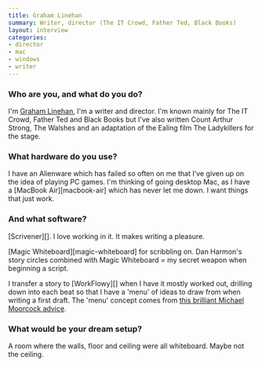 ```yaml
---
title: Graham Linehan
summary: Writer, director (The IT Crowd, Father Ted, Black Books)
layout: interview
categories:
- director
- mac
- windows
- writer
---
```


### Who are you, and what do you do?

I'm [Graham Linehan](https://about.me/glinner "Graham's website."), I'm a writer and director. I'm known mainly for The IT Crowd, Father Ted and Black Books but I've also written Count Arthur Strong, The Walshes and an adaptation of the Ealing film The Ladykillers for the stage. 

### What hardware do you use?

I have an Alienware which has failed so often on me that I've given up on the idea of playing PC games. I'm thinking of going desktop Mac, as I have a [MacBook Air][macbook-air] which has never let me down. I want things that just work.

### And what software?

[Scrivener][]. I love working in it. It makes writing a pleasure. 

[Magic Whiteboard][magic-whiteboard] for scribbling on. Dan Harmon's story circles combined with Magic Whiteboard = my secret weapon when beginning a script.

I transfer a story to [WorkFlowy][] when I have it mostly worked out, drilling down into each beat so that I have a 'menu' of ideas to draw from when writing a first draft. The 'menu' concept comes from [this brilliant Michael Moorcock advice](http://www.wetasphalt.com/content/how-write-book-three-days-lessons-michael-moorcock "An article about Michael Moorcock and writing a book.").

### What would be your dream setup?

A room where the walls, floor and ceiling were all whiteboard. Maybe not the ceiling.